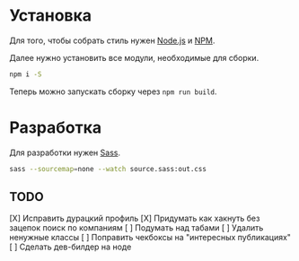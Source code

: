# Установка
Для того, чтобы собрать стиль нужен [Node.js][node] и [NPM][npm].

Далее нужно установить все модули, необходимые для сборки.
```bash
npm i -S
```
Теперь можно запускать сборку через `npm run build`.

# Разработка
Для разработки нужен [Sass][sass].

```bash
sass --sourcemap=none --watch source.sass:out.css
```
[npm]: https://www.npmjs.com/get-npm
[sass]: http://sass-lang.com/install
[node]: http://nodejs.org/

## TODO
[X] Исправить дурацкий профиль
[X] Придумать как хакнуть без зацепок поиск по компаниям
[ ] Подумать над табами
[ ] Удалить ненужные классы
[ ] Поправить чекбоксы на "интересных публикациях"
[ ] Сделать дев-билдер на ноде
